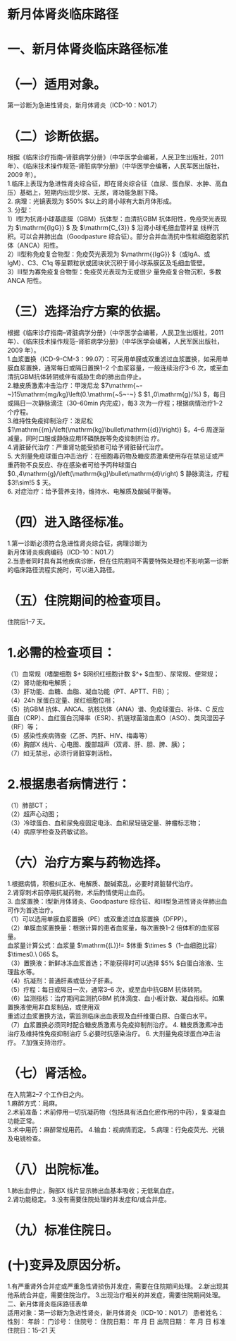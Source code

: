 # 新月体肾炎临床路径  
# 一、新月体肾炎临床路径标准  
# （一）适用对象。  
第一诊断为急进性肾炎，新月体肾炎（ICD-10：N01.7）  
# （二）诊断依据。  
根据《临床诊疗指南–肾脏病学分册》（中华医学会编著，人民卫生出版社，2011 年）、《临床技术操作规范–肾脏病学分册》（中华医学会编著，人民军医出版社，2009 年）。  
1.临床上表现为急进性肾炎综合征，即在肾炎综合征（血尿、蛋白尿、水肿、高血压）基础上，短期内出现少尿、无尿，肾功能急剧下降。  
2. 病理：光镜表现为 $50\% $以上的肾小球有大新月体形成。  
3. 分型：  
1）Ⅰ型为抗肾小球基底膜（GBM）抗体型：血清抗GBM 抗体阳性，免疫荧光表现为 $\mathrm{{IgG}} $  及 $\mathrm{C_{3}} $ 沿肾小球毛细血管袢呈 线样沉积。可以合并肺出血（Goodpasture 综合征）。部分合并血清抗中性粒细胞胞浆抗体（ANCA）阳性。  
2）Ⅱ型称免疫复合物型：免疫荧光表现为 $\mathrm{{IgG}} $（或IgA、或IgM）、C3、C1q 等呈颗粒状或团块状沉积于肾小球系膜区及毛细血管壁。  
3）Ⅲ型为寡免疫复合物型：免疫荧光表现为无或很少 量免疫复合物沉积，多数ANCA 阳性。  
# （三）选择治疗方案的依据。  
根据《临床诊疗指南–肾脏病学分册》（中华医学会编著，人民卫生出版社，2011 年）、《临床技术操作规范–肾脏病学分册》（中华医学会编著，人民军医出版社，2009 年）。  
1.血浆置换（ICD-9-CM-3：99.07）：可采用单膜或双重滤过血浆置换，如采用单膜血浆置换，通常每日或隔日置换1–2 个血浆容量，一般连续治疗3–6 次，或至血清抗GBM抗体转阴或伴有威胁生命的肺出血停止。  
2.糖皮质激素冲击治疗：甲泼尼龙 $7\mathrm{~-~}15\mathrm{mg/kg}\left(0.\mathrm{~5~-~} $ $1.\,0\mathrm{g}/\%) $，每日或隔日一次静脉滴注（30–60min 内完成），每3 次为一疗程；根据病情治疗1–2 个疗程。  
3.维持性免疫抑制治疗：泼尼松 $1\mathrm{{m}/\left(\mathrm{kg}\bullet\mathrm{{d}}\right)} $，4–6 周逐渐减量。同时口服或静脉应用环磷酰胺等免疫抑制剂治 疗。  
4.肾脏替代治疗：严重肾功能受损者可给予肾脏替代治疗。  
5. 大剂量免疫球蛋白冲击治疗：在细胞毒药物及糖皮质激素使用存在禁忌证或严重药物不良反应、存在感染者可给予丙种球蛋白 $0.\,4\mathrm{g}/\left(\mathrm{kg}\bullet\mathrm{d}\right) $ 静脉滴注，疗程 $3\!\sim\!5 $ 天。  
6. 对症治疗：给予营养支持，维持水、电解质及酸碱平衡等。  
# （四）进入路径标准。  
1.第一诊断必须符合急进性肾炎综合征，病理诊断为  
新月体肾炎疾病编码（ICD-10：N01.7）  
2.当患者同时具有其他疾病诊断，但在住院期间不需要特殊处理也不影响第一诊断的临床路径流程实施时，可以进入路径。  
# （五）住院期间的检查项目。  
住院后1–7 天。  
# 1.必需的检查项目：  
（1）血常规（嗜酸细胞 $+ $网织红细胞计数 $^+ $血型）、尿常规、便常规；  
（2）肾功能和电解质；  
（3）肝功能、血糖、血脂、凝血功能（PT、APTT、FIB）；  
（4）24h 尿蛋白定量、尿红细胞位相；  
（5）抗GBM 抗体、ANCA、抗核抗体（ANA）谱、免疫球蛋白、补体、C 反应蛋白（CRP）、血红蛋白沉降率（ESR）、抗链球菌溶血素O（ASO）、类风湿因子（RF）等；  
（5）感染性疾病筛查（乙肝、丙肝、HIV、梅毒等）  
（6）胸部X 线片、心电图、腹部超声（双肾、肝、胆、脾、胰）；  
（7）如无禁忌，必须行肾脏穿刺活检。  
# 2.根据患者病情进行：  
（1）肺部CT；  
（2）超声心动图；  
（3）冷球蛋白、血和尿免疫固定电泳、血和尿轻链定量、肿瘤标志物；  
（4）病原学检查及药敏试验。  
# （六）治疗方案与药物选择。  
1.根据病情，积极纠正水、电解质、酸碱紊乱，必要时肾脏替代治疗。  
2.肾穿刺术前停用抗凝药物，术后酌情使用止血药。  
3. 血浆置换：Ⅰ型新月体肾炎、Goodpasture 综合征、和Ⅲ型急进性肾炎伴肺出血可作为首选治疗。  
（1）可以选用单膜血浆置换（PE）或双重滤过血浆置换（DFPP）。  
（2）单膜血浆置换量：根据计算的患者血浆量，每次置换1–2 倍体积的血浆容量。  
血浆量计算公式：血浆量 $\mathrm{(L)}\!= $体重 $\times $（1–血细胞比容） $\times0.\ 065 $。  
（3）置换液：新鲜冰冻血浆首选；不能获得时可以选择 $5\% $白蛋白溶液、生理盐水等。  
（4）抗凝剂：普通肝素或低分子肝素。  
（5）疗程：每日或隔日一次，通常3–6 次，或至血中抗GBM 抗体转阴。  
（6）监测指标：治疗期间监测抗GBM 抗体滴度、血小板计数、凝血指标。如果置换液使用非血浆制品，或使用双  
重滤过血浆置换方法，需监测临床出血表现及血纤维蛋白原、白蛋白水平。  
（7）血浆置换必须同时配合糖皮质激素与免疫抑制剂治疗。 4. 糖皮质激素冲击治疗及维持性免疫抑制治疗 5.必要时抗感染治疗。 6. 大剂量免疫球蛋白冲击治疗。 7.加强支持治疗。  
#    （七）肾活检。  
在入院第2–7 个工作日之内。  
1.麻醉方式：局麻。  
2.术前准备：术前停用一切抗凝药物（包括具有活血化瘀作用的中药），复查凝血功能正常。  
3.术中用药：麻醉常规用药。  4.输血：视病情而定。  5.病理：行免疫荧光、光镜及电镜检查。  
# （八）出院标准。  
1.肺出血停止，胸部X 线片显示肺出血基本吸收；无低氧血症。  
2.肾功能稳定。 3.没有需要住院处理的并发症和/或合并症。  
# （九）标准住院日。  
#  (十)变异及原因分析。  
1.有严重肾外合并症或严重急性肾损伤并发症，需要在住院期间处理。 2.新出现其他系统合并症，需要住院治疗。 3.出现治疗相关的并发症，需要住院期间处理。  
二、新月体肾炎临床路径表单  
适用对象：第一诊断为急进性肾炎，新月体肾炎（ICD-10：N01.7） 患者姓名：       性别：    年龄：      门诊号：        住院号：            住院日期：     年  月  日    出院日期：     年  月  日   标准住院日：15–21 天  
